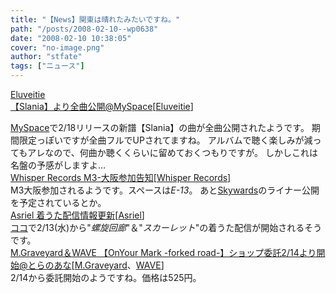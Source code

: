 ```yaml
---
title: "【News】関東は晴れたみたいですね。"
path: "/posts/2008-02-10--wp0638"
date: "2008-02-10 10:38:05"
cover: "no-image.png"
author: "stfate"
tags: ["ニュース"]
---
```


<style type="text/css">
<!--
p {white-space: pre-wrap};
-->
</style>

<a class="topics" href="http://www.eluveitie.ch/en/" target="_blank">Eluveitie 【Slania】より全曲公開@MySpace</a><span class="junre">[<a href="http://www.eluveitie.ch/en/" target="_blank">Eluveitie</a>]</span>
<div class="news"><a href="http://www.myspace.com/eluveitie" target="_blank">MySpace</a>で2/18リリースの新譜【Slania】の曲が全曲公開されたようです。
期間限定っぽいですが全曲フルでUPされてますね。
アルバムで聴く楽しみが減ってもアレなので、何曲か聴くくらいに留めておくつもりですが。
しかしこれは名盤の予感がしますよ…</div>
<a class="topics" href="http://www11.plala.or.jp/whispers/" target="_blank">Whisper Records M3-大阪参加告知</a><span class="junre">[<a href="http://www11.plala.or.jp/whispers/" target="_blank">Whisper Records</a>]</span>
<div class="news">M3大阪参加されるようです。スペースは<em>E-13</em>。
あと<a href="http://www11.plala.or.jp/whispers/skywards/skywards.html" target="_blank">Skywards</a>のライナー公開を予定されているとか。</div>
<a class="topics" href="http://www.asriel.jp/m/" target="_blank">Asriel 着うた配信情報更新</a><span class="junre">[<a href="http://www.asriel.jp/m/" target="_blank">Asriel</a>]</span>
<div class="news"><a href="http://aniuta.jp/" target="_blank">ココ</a>で2/13(水)から"<em>螺旋回廊</em>"＆"<em>スカーレット</em>"の着うた配信が開始されるそうです。</div>
<a class="topics" href="http://www.toranoana.jp/shop/080214_onyourmark/" target="_blank">M.Graveyard＆WAVE 【OnYour Mark -forked road-】ショップ委託2/14より開始@とらのあな</a><span class="junre">[<a href="http://www.geocities.jp/iwamud/" target="_blank">M.Graveyard</a>、<a href="http://wavesite.sakura.ne.jp/" target="_blank">WAVE</a>]</span>
<div class="news">2/14から委託開始のようですね。価格は525円。</div>
